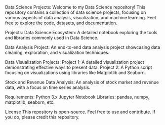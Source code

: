 Data Science Projects:
Welcome to my Data Science repository! This repository contains a collection of data science projects, focusing on various aspects of data analysis, visualization, and machine learning. Feel free to explore the code, datasets, and documentation.

Projects:
Data Science Ecosystem:
A detailed notebook exploring the tools and libraries commonly used in Data Science.

Data Analysis Project:
An end-to-end data analysis project showcasing data cleaning, exploration, and visualization techniques.

Data Visualization Projects:
Project 1: A detailed visualization project demonstrating effective ways to present data.
Project 2: A Python script focusing on visualizations using libraries like Matplotlib and Seaborn.

Stock and Revenue Data Analysis:
An analysis of stock market and revenue data, with a focus on time series analysis.

Requirements:
Python 3.x
Jupyter Notebook
Libraries: pandas, numpy, matplotlib, seaborn, etc.

License
This repository is open-source. Feel free to use and contribute. If you do, please credit this repository.
